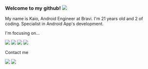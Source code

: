 ### Welcome to my github! <img src="https://img.icons8.com/emoji/48/000000/waving-hand-medium-skin-tone.png"/>

My name is Kaio, Android Engineer at Bravi. I'm 21 years old and 2 of coding. Specialist in Android App's development.

<p>I'm focusing on...</p>
<p>
    <img src="https://img.icons8.com/fluency/48/000000/android-os.png"/>
    <img src="https://img.icons8.com/color/48/000000/kotlin.png"/>
    <img src="https://img.icons8.com/color/48/000000/mysql-logo.png"/>
    <img src="https://img.icons8.com/color/48/000000/firebase.png"/>
</p>

</p>

<p>Contact me</p>
<p>
    <a><img src="https://img.icons8.com/color/48/000000/discord--v2.png"/></a>
    <a target="blank_" href="https://www.linkedin.com/in/kaioribeiro/" target="_blank"><img src="https://img.icons8.com/color/48/000000/linkedin.png"/></a>
</p>
